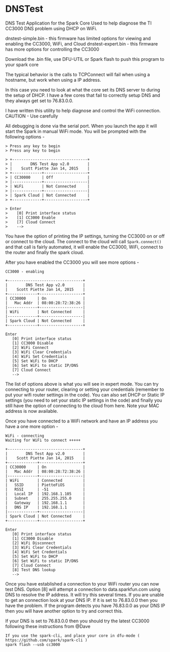 # DNSTest
DNS Test Application for the Spark Core
Used to help diagnose the TI CC3000 DNS problem using DHCP on WiFi.

dnstest-simple.bin - this firmware has limited options for viewing and enabling the CC3000, WiFi, and Cloud
dnstest-expert.bin - this firmware has more options for controlling the CC3000

Download the .bin file, use DFU-UTIL or Spark flash to push this program to your spark core

The typical behavior is the calls to TCPConnect will fail when using a hostname, but work when using a IP address.

In this case you need to look at what the core set its DNS server to during the setup of DHCP.  I have a few cores that fail to correctly setup DNS and they always get set to 76.83.0.0.

I have written this utility to help diagnose and control the WiFi connection.  CAUTION - Use carefully





All debugging is done via the serial port.  When you launch the app it will start the Spark in manual WiFi mode.  You will be prompted with the following options -

    > Press any key to begin
    > Press any key to begin
    
    > +---------------------------------+
    > |        DNS Test App v2.0        |
    > |    Scott Piette Jan 14, 2015    |
    > +-------------+-------------------+
    > | CC30000     | Off               |
    > |-------------+-------------------|
    > | WiFi        | Not Connected     |
    > |-------------+-------------------|
    > | Spark Cloud | Not Connected     |
    > +-------------+-------------------+
    
    > Enter
    >    [0] Print interface status
    >    [1] CC3000 Enable
    >    [7] Cloud Connect
    >    --> 

You have the option of printing the IP settings, turning the CC3000 on or off or connect to the cloud.  The connect to the cloud will call `Spark.connect()` and that call is fairly automated, it will enable the CC3000, WiFi, connect to the router and finally the spark cloud.

After you have enabled the CC3000 you will see more options -

    CC3000 - enabling
    
    +---------------------------------+
    |        DNS Test App v2.0        |
    |    Scott Piette Jan 14, 2015    |
    +-------------+-------------------+
    | CC30000     | On                |
    |   Mac Addr  | 08:00:28:72:38:26 |
    |-------------+-------------------|
    | WiFi        | Not Connected     |
    |-------------+-------------------|
    | Spark Cloud | Not Connected     |
    +-------------+-------------------+
    
    Enter
       [0] Print interface status
       [1] CC3000 Disable
       [2] WiFi Connect
       [3] WiFi Clear Credentials
       [4] WiFi Set Credentials
       [5] Set WiFi to DHCP
       [6] Set WiFi to static IP/DNS
       [7] Cloud Connect
       --> 


The list of options above is what you will see in expert mode.  You can try connecting to your router, clearing or setting your credentials (remember to put your wifi router settings in the code).   You can also set DHCP or Static IP settings (you need to set your static IP settings in the code) and finally you still have the option of connecting to the cloud from here.  Note your MAC address is now available.

Once you have connected to a WiFi network and have an IP address you have a one more option -

    WiFi - connecting
    Waiting for WiFi to connect +++++
    
    +---------------------------------+
    |        DNS Test App v2.0        |
    |    Scott Piette Jan 14, 2015    |
    +-------------+-------------------+
    | CC30000     | On                |
    |   Mac Addr  | 08:00:28:72:38:26 |
    |-------------+-------------------|
    | WiFi        | Connected         |
    |   SSID      | PietteFiOS        |
    |   RSSI      | -51               |
    |   Local IP  | 192.168.1.105     |
    |   Subnet    | 255.255.255.0     |
    |   Gateway   | 192.168.1.1       |
    |   DNS IP    | 192.168.1.1       |
    |-------------+-------------------|
    | Spark Cloud | Not Connected     |
    +-------------+-------------------+
    
    Enter
       [0] Print interface status
       [1] CC3000 Disable
       [2] WiFi Disconnect
       [3] WiFi Clear Credentials
       [4] WiFi Set Credentials
       [5] Set WiFi to DHCP
       [6] Set WiFi to static IP/DNS
       [7] Cloud Connect
       [8] Test DNS lookup
       --> 

Once you have established a connection to your WiFi router you can now test DNS.  Option [8] will attempt a connection to data.sparkfun.com using DNS to resolve the IP address.  It will try this several times.  If you are unable to get an connection look at your DNS IP.  If it is set to 76.83.0.0 then you have the problem.  If the program detects you have 76.83.0.0 as your DNS IP then you will have another option to try and correct this. 

If your DNS is set to 76.83.0.0 then you should try the latest CC3000 following these instructions from @Dave

    If you use the spark-cli, and place your core in dfu-mode ( https://github.com/spark/spark-cli )
    spark flash --usb cc3000

